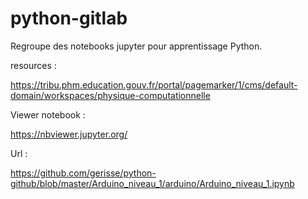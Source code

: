 # python-gitlab

Regroupe des notebooks jupyter pour apprentissage Python.

resources :

https://tribu.phm.education.gouv.fr/portal/pagemarker/1/cms/default-domain/workspaces/physique-computationnelle


Viewer notebook :

https://nbviewer.jupyter.org/


Url :

https://github.com/gerisse/python-github/blob/master/Arduino_niveau_1/arduino/Arduino_niveau_1.ipynb
